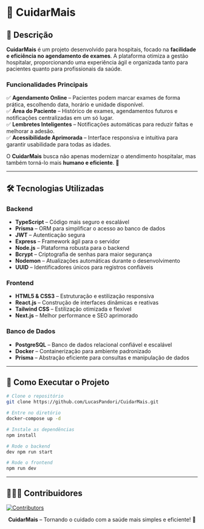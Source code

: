 # 🏥 CuidarMais

## 📌 Descrição

**CuidarMais** é um projeto desenvolvido para hospitais, focado na **facilidade e eficiência no agendamento de exames**. A plataforma otimiza a gestão hospitalar, proporcionando uma experiência ágil e organizada tanto para pacientes quanto para profissionais da saúde.

### Funcionalidades Principais

✅ **Agendamento Online** – Pacientes podem marcar exames de forma prática, escolhendo data, horário e unidade disponível.  
✅ **Área do Paciente** – Histórico de exames, agendamentos futuros e notificações centralizadas em um só lugar.  
✅ **Lembretes Inteligentes** – Notificações automáticas para reduzir faltas e melhorar a adesão.  
✅ **Acessibilidade Aprimorada** – Interface responsiva e intuitiva para garantir usabilidade para todas as idades.  

O **CuidarMais** busca não apenas modernizar o atendimento hospitalar, mas também torná-lo mais **humano e eficiente**. 💙

---

## 🛠️ Tecnologias Utilizadas

### Backend
- **TypeScript** – Código mais seguro e escalável
- **Prisma** – ORM para simplificar o acesso ao banco de dados
- **JWT** – Autenticação segura
- **Express** – Framework ágil para o servidor
- **Node.js** – Plataforma robusta para o backend
- **Bcrypt** – Criptografia de senhas para maior segurança
- **Nodemon** – Atualizações automáticas durante o desenvolvimento
- **UUID** – Identificadores únicos para registros confiáveis

### Frontend
- **HTML5 & CSS3** – Estruturação e estilização responsiva
- **React.js** – Construção de interfaces dinâmicas e reativas
- **Tailwind CSS** – Estilização otimizada e flexível
- **Next.js** – Melhor performance e SEO aprimorado

### Banco de Dados
- **PostgreSQL** – Banco de dados relacional confiável e escalável
- **Docker** – Containerização para ambiente padronizado
- **Prisma** – Abstração eficiente para consultas e manipulação de dados

---

## 🚀 Como Executar o Projeto

```bash
# Clone o repositório
git clone https://github.com/LucasPandori/CuidarMais.git

# Entre no diretório
docker-compose up -d

# Instale as dependências
npm install

# Rode o backend
dev npm run start

# Rode o frontend
npm run dev
```
---

## 🧑🏻‍💻 Contribuidores
[![Contributors](https://contrib.rocks/image?repo=LucasPandori/CuidarMais)](https://github.com/LucasPandori/CuidarMais/graphs/contributors)
<br>

<p align="center"><strong>CuidarMais</strong> – Tornando o cuidado com a saúde mais simples e eficiente! 🏥</p>

